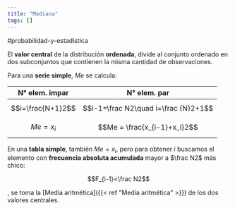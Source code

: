 ```yaml
---
title: "Mediana"
tags: []
---
```

#probabilidad-y-estadística

El **valor central** de la distribución **ordenada**, divide al conjunto ordenado en dos subconjuntos que contienen la misma cantidad de observaciones.

Para una **serie simple**, $Me$ se calcula:

| N° elem. impar    | N° elem. par                         |
| ----------------- | ------------------------------------ |
| $$i=\frac{N+1}2$$ | $$i-1=\frac N2\quad i=\frac {N}2+1$$ |
| $$Me = x_i$$      | $$Me = \frac{x_{i-1}+x_i}2$$         |


En una **tabla simple**, también $Me=x_i$, pero para obtener $i$ buscamos el elemento con **frecuencia absoluta acumulada** mayor a $\frac N2$ más chico:

$$F_{i-1}<\frac N2$$


, se toma la [Media aritmética]({{< ref "Media aritmética" >}}) de los dos valores centrales.